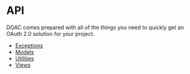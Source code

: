 API
===

DOAC comes prepared with all of the things you need to quickly get an OAuth 2.0 solution for your project.

* [Exceptions](exceptions/index.md)
* [Models](models/index.md)
* [Utilities](utilities.md)
* [Views](views/index.md)
